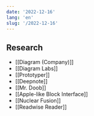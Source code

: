 ```yaml
---
date: '2022-12-16'
lang: 'en'
slug: '/2022-12-16'
---
```


## Research

- [[Diagram (Company)]]
- [[Diagram Labs]]
- [[Prototyper]]
- [[Deepnote]]
- [[Mr. Doob]]
- [[Apple-like Block Interface]]
- [[Nuclear Fusion]]
- [[Readwise Reader]]
